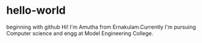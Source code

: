# hello-world
beginning with github
Hi!
I'm Amutha from Ernakulam.Currently I'm pursuing Computer science and engg at Model Engineering College.
